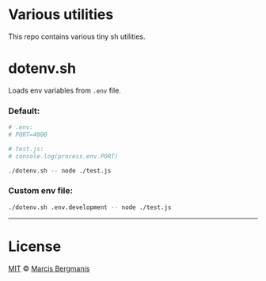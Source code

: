 # Various utilities
This repo contains various tiny sh utilities.

# dotenv.sh
Loads env variables from `.env` file.

### Default:
```sh
# .env:
# PORT=4000

# test.js:
# console.log(process.env.PORT)

./dotenv.sh -- node ./test.js
```

### Custom env file:
```sh
./dotenv.sh .env.development -- node ./test.js
```

---

# License
[MIT](LICENCE) &copy; [Marcis Bergmanis](https://twitter.com/marcisbee)
